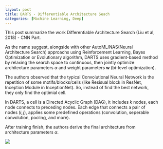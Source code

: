 ```yaml
---
layout: post
title: DARTS - Differentiable Architecture Seach
categories: [Machine Learning, Deep]
---
```

This post summarize the work Differentiable Architecture Search (Liu et al, 2018) - CNN Part.

As the name suggest, alongside with other AutoML/NAS(Neural Architecture Search) approachs using Reinforcement Learning, Bayes Optimization or Evolutionary algorithm, DARTS uses gradient-based method by relaxing the search space to continuous, then jointly optimize architecture parameters $\alpha$ and weight parameters $\mathbf{w}$ (bi-level optimization).

The authors observed that the typical Convolutional Neural Network is the repetition of some motifs/blocks/cells (like Resisual block in ResNet, Inception Module in InceptionNet). So, instead of find the best network, they only find the optimial cell.

In DARTS, a cell is a Directed Acyclic Graph (DAG), it includes $k$ nodes, each node connects to preceding nodes.
Each edge that connects a pair of nodes $(i, j)$, applies some predefined operations (convolution, seperable convolution, pooling, and more).

After training finish, the authors derive the final architecture from architecture parameters $\alpha$.

<div class="featured-image">
<img src="/assets/img/ml/darts.png" class="fit image">
</div>